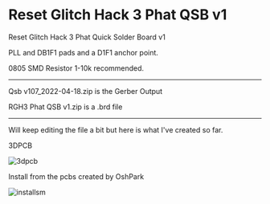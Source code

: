 # Reset Glitch Hack 3 Phat QSB v1
Reset Glitch Hack 3 Phat Quick Solder Board v1

PLL and DB1F1 pads and a D1F1 anchor point.

0805 SMD Resistor 1-10k recommended.

--------------------------------------------

Qsb v107_2022-04-18.zip is the Gerber Output

RGH3 Phat QSB v1.zip is a .brd file

--------------------------------------------

Will keep editing the file a bit but here is what I've created so far.

3DPCB

![3dpcb](https://user-images.githubusercontent.com/22463607/163844764-8bdf34c5-ff8a-4ac8-af40-47a54cc6ec0e.png)

Install from the pcbs created by OshPark

![installsm](https://user-images.githubusercontent.com/22463607/163845301-da679a6a-ecb1-4f83-aa90-cecc3793df3e.jpg)
